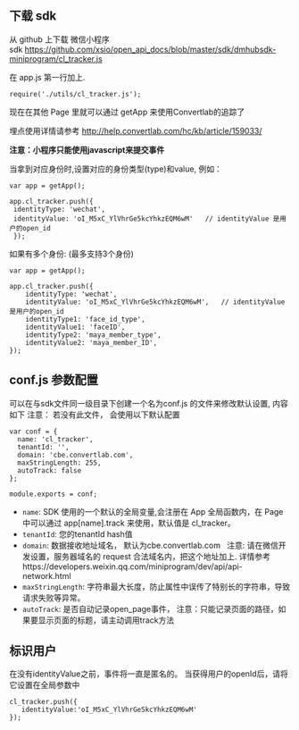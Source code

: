 ## 下载 sdk
从 github 上下载 微信小程序 sdk https://github.com/xsio/open_api_docs/blob/master/sdk/dmhubsdk-miniprogram/cl_tracker.js

在 app.js 第一行加上. 

```
require('./utils/cl_tracker.js');
```

现在在其他 Page 里就可以通过 getApp 来使用Convertlab的追踪了

埋点使用详情请参考 http://help.convertlab.com/hc/kb/article/159033/

__注意：小程序只能使用javascript来提交事件__

当拿到对应身份时,设置对应的身份类型(type)和value,  例如：
```
var app = getApp();

app.cl_tracker.push({ 
 identityType: 'wechat',
 identityValue: 'oI_M5xC_YlVhrGe5kcYhkzEQM6wM'   // identityValue 是用户的open_id
 });
```

如果有多个身份: (最多支持3个身份)
```
var app = getApp();

app.cl_tracker.push({
    identityType: 'wechat',
    identityValue: 'oI_M5xC_YlVhrGe5kcYhkzEQM6wM',   // identityValue 是用户的open_id
    identityType1: 'face_id_type',
    identityValue1: 'faceID',
    identityType2: 'maya_member_type',
    identityValue2: 'maya_member_ID',
});
```

## conf.js 参数配置
可以在与sdk文件同一级目录下创建一个名为conf.js 的文件来修改默认设置, 内容如下
注意： 若没有此文件， 会使用以下默认配置

```
var conf = {
  name: 'cl_tracker',
  tenantId: '',
  domain: 'cbe.convertlab.com',
  maxStringLength: 255,
  autoTrack: false
};

module.exports = conf;
```

- `name`: SDK 使用的一个默认的全局变量,会注册在 App 全局函数内，在 Page 中可以通过 app[name].track 来使用，默认值是 cl_tracker。
- `tenantId`: 您的tenantId hash值
- `domain`: 数据接收地址域名， 默认为cbe.convertlab.com 
	  注意: 请在微信开发设置，服务器域名的 request 合法域名内，把这个地址加上. 详情参考https://developers.weixin.qq.com/miniprogram/dev/api/api-network.html
- `maxStringLength`: 字符串最大长度，防止属性中误传了特别长的字符串，导致请求失败等异常。
- `autoTrack`: 是否自动记录open_page事件， 注意：只能记录页面的路径，如果要显示页面的标题，请主动调用track方法

## 标识用户
在没有identityValue之前，事件将一直是匿名的。
当获得用户的openId后，请将它设置在全局参数中
```
cl_tracker.push({
   identityValue:'oI_M5xC_YlVhrGe5kcYhkzEQM6wM'
});
```
